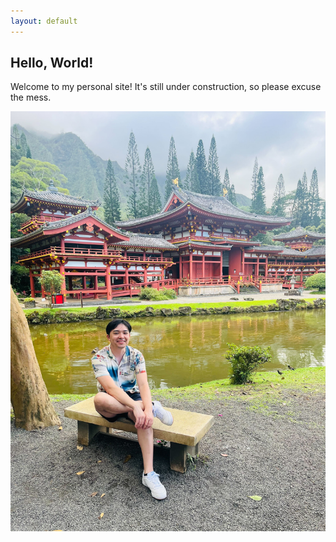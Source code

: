 ```yaml
---
layout: default
---
```


## Hello, World!

Welcome to my personal site! It's still under construction, so please excuse the mess.

![Temple](/assets/images/temple.jpg)
